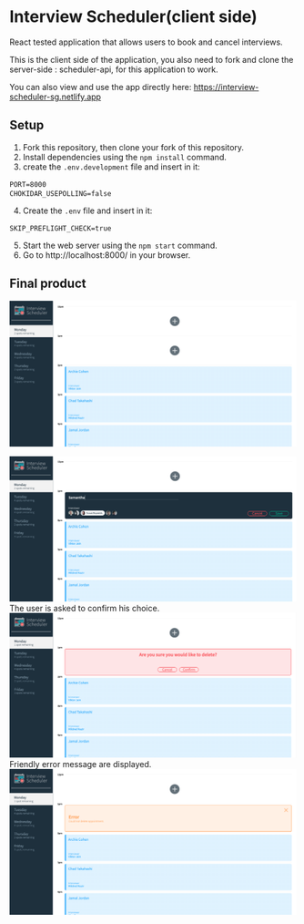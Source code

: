 # Interview Scheduler(client side)

React tested application that allows users to book and cancel interviews. 

This is the client side of the application, you also need to fork and clone the server-side : scheduler-api, for this application to work.

You can also view and use the app directly here: https://interview-scheduler-sg.netlify.app

## Setup

1. Fork this repository, then clone your fork of this repository.
2. Install dependencies using the `npm install` command.
3. create the `.env.development` file and insert in it:
```
PORT=8000
CHOKIDAR_USEPOLLING=false
```
4. Create the `.env` file and insert in it:
```
SKIP_PREFLIGHT_CHECK=true
```
5. Start the web server using the `npm start` command. 
6. Go to http://localhost:8000/ in your browser.

## Final product


!["Appointments"](https://github.com/Samy0412/scheduler/blob/master/public/images/Appointments.png?raw=true)

!["Form"](https://github.com/Samy0412/scheduler/blob/master/public/images/Form.png?raw=true)
The user is asked to confirm his choice.
!["Confirm"](https://github.com/Samy0412/scheduler/blob/master/public/images/Confirm.png?raw=true)
Friendly error message are displayed.
!["Error"](https://github.com/Samy0412/scheduler/blob/master/public/images/Error.png?raw=true)
